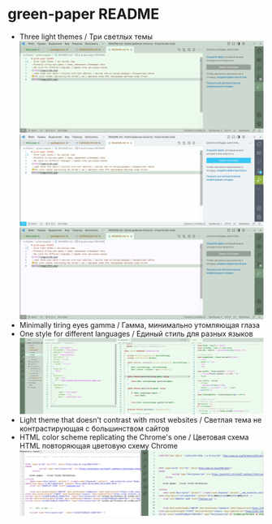 # green-paper README
- Three light themes / Три светлых темы
![classic](images/classic.png)![bitrix](images/bitrix.png)![white](images/white.png)
- Minimally tiring eyes gamma / Гамма, минимально утомляющая глаза
- One style for different languages / Единый стиль для разных языков
![CODE](images/code.png)
- Light theme that doesn't contrast with most websites / Светлая тема не контрастирующая с большинством сайтов
- HTML color scheme replicating the Chrome's one / Цветовая схема HTML повторяющая цветовую схему Chrome
![HTML](images/html.png)